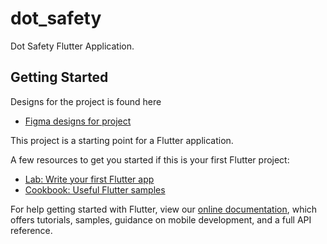 # dot_safety

Dot Safety Flutter Application.

## Getting Started

Designs for the project is found here

- [Figma designs for project](https://www.figma.com/file/cAaid5vAi03QNX9sllkdkC/Untitled?node-id=0%3A1)

This project is a starting point for a Flutter application.

A few resources to get you started if this is your first Flutter project:

- [Lab: Write your first Flutter app](https://flutter.dev/docs/get-started/codelab)
- [Cookbook: Useful Flutter samples](https://flutter.dev/docs/cookbook)

For help getting started with Flutter, view our
[online documentation](https://flutter.dev/docs), which offers tutorials,
samples, guidance on mobile development, and a full API reference.
